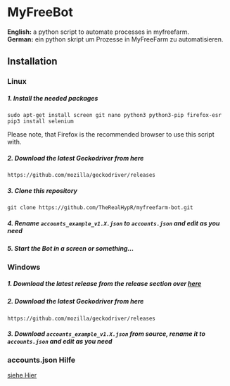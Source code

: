 # MyFreeBot
<b>English:</b> a python script to automate processes in myfreefarm.  
<b>German:</b> ein python skript um Prozesse in MyFreeFarm zu automatisieren.
## Installation
### Linux
##### 1. Install the needed packages
```
sudo apt-get install screen git nano python3 python3-pip firefox-esr
pip3 install selenium
```
Please note, that Firefox is the recommended browser to use this script with.

##### 2. Download the latest Geckodriver from here
```
https://github.com/mozilla/geckodriver/releases
```
##### 3. Clone this repository
```
git clone https://github.com/TheRealHypR/myfreefarm-bot.git
```
##### 4. Rename `accounts_example_v1.X.json` to `accounts.json` and edit as you need
##### 5. Start the Bot in a screen or something...
### Windows
##### 1. Download the latest release from the release section over [here](https://github.com/TheRealHypR/myfreefarm-bot/releases)
##### 2. Download the latest Geckodriver from here
```
https://github.com/mozilla/geckodriver/releases
```
##### 3. Download `accounts_example_v1.X.json` from source, rename it to `accounts.json` and edit as you need
### accounts.json Hilfe
[siehe Hier](accounts.json.help.md)

